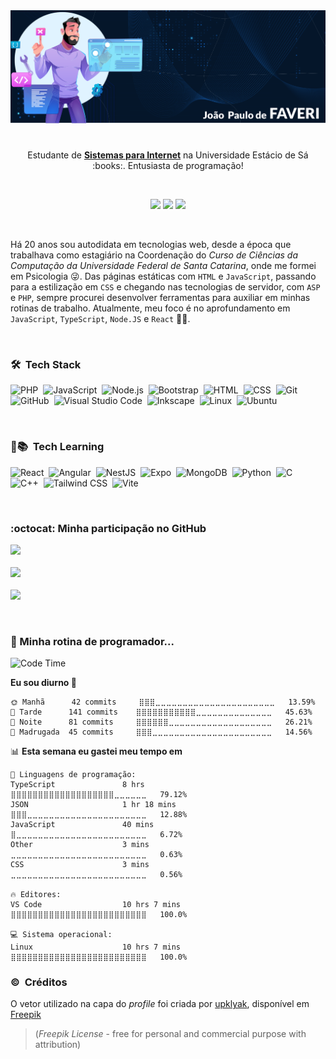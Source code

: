<img src="https://github.com/joaofaveri/joaofaveri/blob/main/img/BANNER_GITHUB_v2.png">
<h1 align="center"></h1>

<p align="center">
  Estudante de <a href="https://estacio.br/cursos/graduacao/sistemas-para-internet" target="_blank"><b>Sistemas para Internet</b></a> na Universidade Estácio de Sá :books:. Entusiasta de programação!
</p>

<br>

<p align="center">
  <a href="https://twitter.com/jpaulo_faveri"><img src="https://img.shields.io/badge/-@jpaulo_faveri-282a36?style=flat-square&logo=twitter&logoColor=1DA1F2&link=https://twitter.com/jpaulo_faveri"></a>
  <a href="https://www.linkedin.com/in/joaofaveri/"><img src="https://img.shields.io/badge/-joaofaveri-282a36?style=flat-square&logo=Linkedin&logoColor=0A66C2&link=https://www.linkedin.com/in/joaofaveri/"></a>
  <a href="mailto:joao.faveri@gmail.com"><img src="https://img.shields.io/badge/-joao.faveri@gmail.com-282a36?style=flat-square&logo=Gmail&logoColor=EA4335&link=mailto:joao.faveri@gmail.com"></a>
</p>

<br>

Há 20 anos sou autodidata em tecnologias web, desde a época que trabalhava como estagiário na Coordenação do _Curso de Ciências da Computação da Universidade Federal de Santa Catarina_, onde me formei em Psicologia :stuck_out_tongue_winking_eye:. Das páginas estáticas com `HTML` e `JavaScript`, passando para a estilização em `CSS` e chegando nas tecnologias de servidor, com `ASP` e `PHP`, sempre procurei desenvolver ferramentas para auxiliar em minhas rotinas de trabalho. Atualmente, meu foco é no aprofundamento em `JavaScript`, `TypeScript`, `Node.JS` e `React` :brain::muscle:.

<br>

<!-- <div align="center">
  <img src="https://img.shields.io/badge/-PHP-777BB4?style=for-the-badge&logo=php&logoColor=777BB4&labelColor=44475a">
  <img src="https://img.shields.io/badge/-JAVASCRIPT-F7DF1E?style=for-the-badge&logo=javascript&logoColor=F7DF1E&labelColor=44475a">
  <img src="https://img.shields.io/badge/-TYPESCRIPT-3178C6?style=for-the-badge&logo=typescript&logoColor=3178C6&labelColor=44475a">
  <img src="https://img.shields.io/badge/-NODE-339933?style=for-the-badge&logo=nodedotjs&logoColor=339933&labelColor=44475a">
  <img src="https://img.shields.io/badge/-REACT-61DAFB?style=for-the-badge&logo=react&logoColor=61DAFB&labelColor=44475a">
</div> -->
### 🛠 &nbsp;Tech Stack

![PHP](https://img.shields.io/badge/-PHP-282a36?style=flat&logo=php)&nbsp;
![JavaScript](https://img.shields.io/badge/-JavaScript-282a36?style=flat&logo=javascript)&nbsp;
![Node.js](https://img.shields.io/badge/-Node.js-282a36?style=flat&logo=node.js)&nbsp;
![Bootstrap](https://img.shields.io/badge/-Bootstrap-282a36?style=flat&logo=bootstrap&logoColor=563D7C)&nbsp;
![HTML](https://img.shields.io/badge/-HTML-282a36?style=flat&logo=HTML5)&nbsp;
![CSS](https://img.shields.io/badge/-CSS-282a36?style=flat&logo=CSS3&logoColor=1572B6)&nbsp;
![Git](https://img.shields.io/badge/-Git-282a36?style=flat&logo=git)\
![GitHub](https://img.shields.io/badge/-GitHub-282a36?style=flat&logo=github)&nbsp;
![Visual Studio Code](https://img.shields.io/badge/-Visual%20Studio%20Code-282a36?style=flat&logo=visual-studio-code&logoColor=007ACC)&nbsp;
![Inkscape](https://img.shields.io/badge/-InkScape-282a36?style=flat&logo=inkscape&logoColor=black)&nbsp;
![Linux](https://img.shields.io/badge/-Linux-282a36?style=flat&logo=linux&logoColor=FCC624)&nbsp;
![Ubuntu](https://img.shields.io/badge/-Ubuntu-282a36?style=flat&logo=ubuntu&logoColor=E95420)&nbsp;

<br>

### :notebook_with_decorative_cover::books:	 &nbsp;Tech Learning

![React](https://img.shields.io/badge/-React-282a36?style=flat&logo=react)&nbsp;
![Angular](https://img.shields.io/badge/-Angular-282a36?style=flat&logo=angular&logoColor=DD0031)&nbsp;
![NestJS](https://img.shields.io/badge/-NestJS-282a36?style=flat&logo=nestjs&logoColor=E0234E)&nbsp;
![Expo](https://img.shields.io/badge/-Expo-282a36?style=flat&logo=expo&logoColor=258AAF)&nbsp;
![MongoDB](https://img.shields.io/badge/-MongoDB-282a36?style=flat&logo=mongodb&logoColor=47A248)&nbsp;
![Python](https://img.shields.io/badge/-Python-282a36?style=flat&logo=python&logoColor=3776AB)&nbsp;
![C](https://img.shields.io/badge/-C-282a36?style=flat&logo=c&logoColor=A8B9CC)\
![C++](https://img.shields.io/badge/-C++-282a36?style=flat&logo=cplusplus&logoColor=00599C)&nbsp;
![Tailwind CSS](https://img.shields.io/badge/-Tailwind%20CSS-282a36?style=flat&logo=tailwindcss&logoColor=06B6D4)&nbsp;
![Vite](https://img.shields.io/badge/-Vite-282a36?style=flat&logo=vite&logoColor=646CFF)&nbsp;

<br>

### :octocat:	Minha participação no GitHub
<p>
  <a href="https://github.com/joaofaveri/">
    <img src="https://github-readme-stats.vercel.app/api?username=joaofaveri&count_private=true&show_icons=true&theme=dracula&locale=pt-br&include_all_commits=true">
    <br>
    <br>
    <img src="http://github-readme-streak-stats.herokuapp.com?user=joaofaveri&theme=dracula&date_format=j%2Fn%5B%2FY%5D">
    <br> 
    <br>
    <img src="https://github-readme-stats.vercel.app/api/top-langs/?username=joaofaveri&layout=compact&locale=pt-br&theme=dracula">
  </a>
</p>

<br>

### :yawning_face:	Minha rotina de programador...

<!--START_SECTION:waka-->
![Code Time](http://img.shields.io/badge/Code%20Time-0%20secs-blue)

**Eu sou diurno 🐤** 

```text
🌞 Manhã      42 commits     ⣿⣿⣿⣀⣀⣀⣀⣀⣀⣀⣀⣀⣀⣀⣀⣀⣀⣀⣀⣀⣀⣀⣀⣀⣀   13.59% 
🌆 Tarde      141 commits    ⣿⣿⣿⣿⣿⣿⣿⣿⣿⣿⣿⣀⣀⣀⣀⣀⣀⣀⣀⣀⣀⣀⣀⣀⣀   45.63% 
🌃 Noite      81 commits     ⣿⣿⣿⣿⣿⣿⣀⣀⣀⣀⣀⣀⣀⣀⣀⣀⣀⣀⣀⣀⣀⣀⣀⣀⣀   26.21% 
🌙 Madrugada  45 commits     ⣿⣿⣿⣀⣀⣀⣀⣀⣀⣀⣀⣀⣀⣀⣀⣀⣀⣀⣀⣀⣀⣀⣀⣀⣀   14.56%

```


📊 **Esta semana eu gastei meu tempo em** 

```text
💬 Linguagens de programação: 
TypeScript               8 hrs               ⣿⣿⣿⣿⣿⣿⣿⣿⣿⣿⣿⣿⣿⣿⣿⣿⣿⣿⣿⣀⣀⣀⣀⣀⣀   79.12% 
JSON                     1 hr 18 mins        ⣿⣿⣿⣀⣀⣀⣀⣀⣀⣀⣀⣀⣀⣀⣀⣀⣀⣀⣀⣀⣀⣀⣀⣀⣀   12.88% 
JavaScript               40 mins             ⣿⣀⣀⣀⣀⣀⣀⣀⣀⣀⣀⣀⣀⣀⣀⣀⣀⣀⣀⣀⣀⣀⣀⣀⣀   6.72% 
Other                    3 mins              ⣀⣀⣀⣀⣀⣀⣀⣀⣀⣀⣀⣀⣀⣀⣀⣀⣀⣀⣀⣀⣀⣀⣀⣀⣀   0.63% 
CSS                      3 mins              ⣀⣀⣀⣀⣀⣀⣀⣀⣀⣀⣀⣀⣀⣀⣀⣀⣀⣀⣀⣀⣀⣀⣀⣀⣀   0.56%

🔥 Editores: 
VS Code                  10 hrs 7 mins       ⣿⣿⣿⣿⣿⣿⣿⣿⣿⣿⣿⣿⣿⣿⣿⣿⣿⣿⣿⣿⣿⣿⣿⣿⣿   100.0%

💻 Sistema operacional: 
Linux                    10 hrs 7 mins       ⣿⣿⣿⣿⣿⣿⣿⣿⣿⣿⣿⣿⣿⣿⣿⣿⣿⣿⣿⣿⣿⣿⣿⣿⣿   100.0%

```


<!--END_SECTION:waka-->

### :copyright:	 &nbsp;Créditos
O vetor utilizado na capa do _profile_ foi criada por [upklyak](https://www.freepik.com/upklyak), disponível em [Freepik](https://www.freepik.com/free-vector/web-development-programmer-engineering-coding-website-augmented-reality-interface-screens-developer-project-engineer-programming-software-application-design-cartoon-illustration_10798281.htm#query=coder&position=0&from_view=author)
> (_Freepik License_ - free for personal and commercial purpose with attribution)
